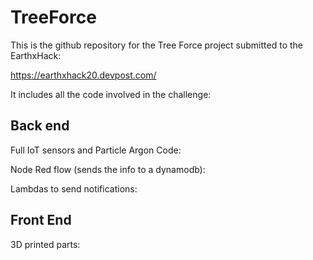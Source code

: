 # TreeForce

This is the github repository for the Tree Force project submitted to the EarthxHack:

https://earthxhack20.devpost.com/

It includes all the code involved in the challenge:

## Back end

Full IoT sensors and Particle Argon Code:

Node Red flow (sends the info to a dynamodb):

Lambdas to send notifications:

## Front End

3D printed parts:



